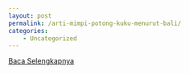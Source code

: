```yaml
---
layout: post
permalink: /arti-mimpi-potong-kuku-menurut-bali/
categories:
    - Uncategorized
---
```


[Baca Selengkapnya](/06)